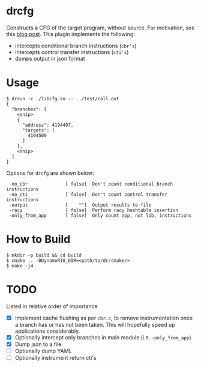 drcfg
=====

Constructs a CFG of the target program, without source. For motivation, see this [blog
post](https://tpiazza.me/posts/2016-11-04-dynamorio_cfg.html). This plugin implements the
following:

- intercepts conditional branch instructions (`cbr's`)
- intercepts control transfer instructions (`cti's`)
- dumps output in json format

# Usage

```
$ drrun -c ./libcfg.so -- ../test/call.out
{
  "branches": [
    <snip>
    {
      "address": 4194497,
      "targets": [
        4194500
      ]
    },
    <snip>
  ]
}
```

Options for `drcfg` are shown below:

```
 -no_cbr              [ false]  Don't count conditional branch instructions
 -no_cti              [ false]  Don't count control transfer instructions
 -output              [    ""]  Output results to file
 -racy                [ false]  Perform racy hashtable insertion
 -only_from_app       [ false]  Only count app, not lib, instructions
```

# How to Build

```
$ mkdir -p build && cd build
$ cmake .. -DDynamoRIO_DIR=<path/to/dr/cmake/>
$ make -j4
```

# TODO

Listed in relative order of importance

- [x] Implement cache flushing as per `cbr.c`, to remove instrumentation once a branch has
      or has not been taken. This will hopefully speed up applications considerably.
- [x] Optionally intercept only branches in main module (i.e. `-only_from_app`)
- [x] Dump json to a file
- [ ] Optionally dump YAML
- [ ] Optionally instrument return cti's
